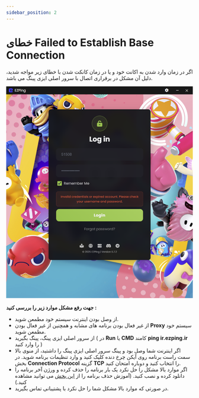 ```yaml
---
sidebar_position: 2
---
```


# خطای Failed to Establish Base Connection

اگر در زمان وارد شدن به اکانت خود و یا در زمان کانکت شدن با خطای زیر مواجه شدید، دلیل آن مشکل در برقراری اتصال با سرور اصلی ایزی پینگ می باشد. 

![winver-run](./img/invalidcred.png)



**جهت رفع مشکل موارد زیر را بررسی کنید :**

- از وصل بودن اینترنت سیستم خود مطمعن شوید.
- از غیر فعال بودن برنامه های مشابه و همچنین از غیر فعال بودن **Proxy** سیستم خود مطمعن شوید.
- از سرور اصلی ایزی پینگ، پینگ بگیرید ( در **Run** یا **CMD** کامند **ping ir.ezping.ir** را وارد کنید )
- اگر اینترنت شما وصل بود و پینگ سرور اصلی ایزی پینگ را داشتید، از منوی بالا سمت راست برنامه روی آیکن چرخ دنده کلیک کنید و وارد تنظیمات برنامه شوید. در بخش **Connection Protocol** گزینه **TCP** را انتخاب کنید و دوباره امتحان کنید.
- اگر موارد بالا مشکل را حل نکرد یک بار برنامه را حذف کرده و ورژن آخر برنامه را دانلود کرده و نصب کنید. (آموزش حذف برنامه را از [این بخش](https://docs.ezping.ir/uninstallationguide) می توانید مشاهده کنید.)
- در صورتی که موارد بالا مشکل شما را حل نکرد با پشتیبانی تماس بگیرید.
